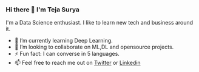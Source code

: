 ### Hi there 👋 I'm Teja Surya
I'm a Data Science enthusiast. I like to learn new tech and business around it. 

- 🌱 I’m currently learning Deep Learning.
- 👯 I’m looking to collaborate on ML,DL and opensource projects.
- ⚡ Fun fact: I can converse in 5 languages.
- 📫 Feel free to reach me out on [Twitter](https://twitter.com/TejaSuryaH) or [Linkedin](https://www.linkedin.com/in/tejasurya/)

<?--
Here are some ideas to get you started:

- 🔭 I’m currently working on 
- 👯 I’m looking to collaborate on ...
- 🤔 I’m looking for help with ...
- 💬 Ask me about ...
- 📫 How to reach me: ...
- 😄 Pronouns: ...
-->
